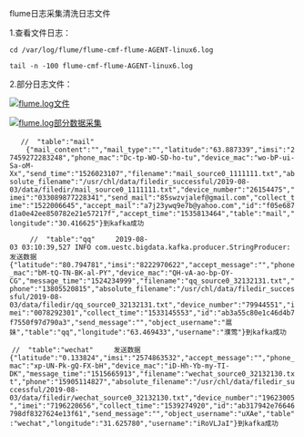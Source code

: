 ﻿flume日志采集清洗日志文件
 
1.查看文件日志：

`cd /var/log/flume/flume-cmf-flume-AGENT-linux6.log`

`tail -n -100 flume-cmf-flume-AGENT-linux6.log`

2.部分日志文件：

[![flume.log文件](index_files/9bdedfbc-1be9-4d49-9946-4e18bbaf2f3d.png "flume.log文件")](file:///C:/Users/Administrator/Documents/My%20Knowledge/temp/f878a635-22bb-497f-83aa-54e28d48d954/128/index_files/9bdedfbc-1be9-4d49-9946-4e18bbaf2f3d.png "flume.log文件")


[![flume.log部分数据采集](index_files/3bda30b4-ee16-467b-91dc-393dfb5d0620.png "flume.log部分数据采集")](file:///C:/Users/Administrator/Documents/My%20Knowledge/temp/f878a635-22bb-497f-83aa-54e28d48d954/128/index_files/3bda30b4-ee16-467b-91dc-393dfb5d0620.png "flume.log部分数据采集")

    
  `
  //  "table":"mail"
    {"mail_content":"","mail_type":"","latitude":"63.887339","imsi":"27459272283248","phone_mac":"Dc-tp-WO-SD-ho-tu","device_mac":"wo-bP-ui-Sa-oM-Xx","send_time":"1526023107","filename":"mail_source0_1111111.txt","absolute_filename":"/usr/chl/data/filedir_successful/2019-08-03/data/filedir/mail_source0_1111111.txt","device_number":"26154475","imei":"033089877228341","send_mail":"85swzvjalef@gmail.com","collect_time":"1522006645","accept_mail":"a7j23ywq9e7b@yahoo.com","id":"f05e687d1a0e42ee850782e21e57217f","accept_time":"1535813464","table":"mail","longitude":"30.416625"}到kafka成功
`

`
    //  "table":"qq"
    2019-08-03 03:10:39,527 INFO com.uestc.bigdata.kafka.producer.StringProducer: 发送数据{"latitude":"80.794781","imsi":"8222970622","accept_message":"","phone_mac":"bM-tQ-TN-BK-al-PY","device_mac":"QH-vA-ao-bp-OY-CG","message_time":"1524234999","filename":"qq_source0_32132131.txt","phone":"13805520815","absolute_filename":"/usr/chl/data/filedir_successful/2019-08-03/data/filedir/qq_source0_32132131.txt","device_number":"79944551","imei":"0078292301","collect_time":"1533145553","id":"ab3a55c80e1c46d4b7f7550f97d790a3","send_message":"","object_username":"扈妹","table":"qq","longitude":"63.469433","username":"濮莺"}到kafka成功
 `
 
 `
 //  "table":"wechat"
    发送数据{"latitude":"0.133824","imsi":"2574863532","accept_message":"","phone_mac":"xp-UN-Pk-gQ-FX-bH","device_mac":"iD-Hh-Yb-my-TI-DK","message_time":"1515665913","filename":"wechat_source0_32132130.txt","phone":"15905114827","absolute_filename":"/usr/chl/data/filedir_successful/2019-08-03/data/filedir/wechat_source0_32132130.txt","device_number":"19623005","imei":"7196220656","collect_time":"1539274920","id":"ab317942e76646798df8327624e13f61","send_message":"","object_username":"uXAe","table":"wechat","longitude":"31.625780","username":"iRoVLJaI"}到kafka成功    
`
